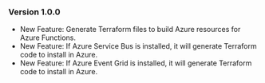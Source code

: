 ### Version 1.0.0

- New Feature: Generate Terraform files to build Azure resources for Azure Functions.
- New Feature: If Azure Service Bus is installed, it will generate Terraform code to install in Azure.
- New Feature: If Azure Event Grid is installed, it will generate Terraform code to install in Azure.
